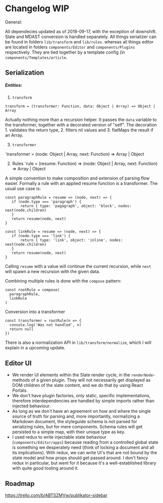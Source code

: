 # Changelog WIP

General:

All dependecies updated as of 2018-09-17, with the exception of downshift.
Slate and MDAST conversion is handled separately. All things serializer can be found in folders `lib/transform` and `lib/rules`. whereas all things editor are located in folders `components/Editor` and `components/Plugins` respectively. They are tied together by a template config (in `components/Templates/article`.

## Serialization

##### Entities:

1. `transform`

`transform = (transformer: Function, data: Object | Array) => Object | Array`

Actually nothing more than a recursion helper. It passes the `data` variable to the transformer, together with a decorated version of "self". The decoration 1. validates the return type, 2. filters nil values and 3. flatMaps the result if an Array.

3. `transformer`

`transformer = (node: Object | Array, next: Function) => Array | Object

2. Rules
   `rule = (resume: Function) => (node: Object | Array, next: Function) => Array | Object

A simple convention to make composition and extension of parsing flow easier. Formally a rule with an applied resume function is a transformer. The usual use case is:

```
const paragraphRule = resume => (node, next) => {
   if (node.type === 'paragraph') {
       return { type: 'pagagraph', object: 'block', nodes: next(node.children)
   }
   return resume(node, next)
}

const linkRule = resume => (node, next) => {
   if (node.type === 'link') {
       return { type: 'link', object: 'inline', nodes: next(node.children)
   }
   return resume(node, next)
}
```

Calling `resume` with a value will continue the current recursion, while `next` will spawn a new recursion with the given data.

Combining multiple rules is done with the `compose` pattern:

```
const rootRule = compose(
  paragraphRule,
  linkRule
)
```

Conversion into a transformer

```
const transformer = rootRule(n => {
  console.log('Was not handled', n)
  return null
})
```

There is also a normalization API in `lib/transform/normalize`, which I will explain in a upcoming update.

## Editor UI

- We render UI elements within the Slate render cycle, in the `renderNode`-methods of a given plugin.
  They will not necessarily get displayed as DOM children of the slate content, and we do that by using React Portals.
- We don't have plugin factories, only static, specific implementations, therefore interdependencies are handled by simple imports rather than injected behaviour.
- As long as we don't have an agreement on how and where the single source of truth for parsing and, more importantly, normalizing a Markdown document, the styleguide schema is not parsed for serializing rules, but for mere components. Schema rules will get persisted to a simple map, with their unique type as key.
- I used redux to write injectable state behaviour (`components/Editor/apps`) because reading from a controlled global state is something we desperately need (think of locking a document and all its implications). With redux, we can write UI's that are not bound by the state model and how props should get passed around. I don't fancy redux in particular, but went for it because it's a well-established library with quite good tooling around it.

## Roadmap

https://trello.com/b/ABTSZMVw/publikator-sidebar
